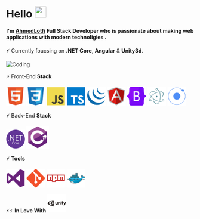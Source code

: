 # Hello  <img src="https://raw.githubusercontent.com/MartinHeinz/MartinHeinz/master/wave.gif"  width="30px" height="30px" />

#### I'm <a href="https://www.linkedin.com/in/ahmed-lotfi-ba2206111" target="_blank">AhmedLotfi</a> Full Stack Developer who is passionate about making web applications with modern technoligies .

⚡ Currently foucsing on **.NET Core**, **Angular** & **Unity3d**. 

![Coding](https://media3.giphy.com/media/PiQejEf31116URju4V/giphy.gif)


⚡ Front-End **Stack**

<img src="https://github.com/devicons/devicon/blob/master/icons/html5/html5-original.svg" alt="HTML5" width="50" height="50"/> <img src="https://github.com/devicons/devicon/blob/master/icons/css3/css3-original.svg" alt="CSS3" width="50" height="50"/> <img src="https://github.com/devicons/devicon/blob/master/icons/javascript/javascript-original.svg" alt="JavaScript" width="50" height="50"/> <img src="https://github.com/devicons/devicon/blob/master/icons/typescript/typescript-original.svg" alt="TypeScript" width="50" height="50"/> <img src="https://github.com/devicons/devicon/blob/master/icons/jquery/jquery-original.svg" alt="JQuery" width="50" height="50"/> <img src="https://github.com/devicons/devicon/blob/master/icons/angularjs/angularjs-original.svg" alt="Angular" width="50" height="50"/> <img src="https://github.com/devicons/devicon/blob/master/icons/bootstrap/bootstrap-original.svg" alt="Bootstrap" width="50" height="50"/> <img src="https://github.com/devicons/devicon/blob/master/icons/electron/electron-original.svg" alt="Electron" width="50" height="50"/> <img src="https://github.com/devicons/devicon/blob/master/icons/ionic/ionic-original.svg" alt="Ionic" width="50" height="50"/> 

⚡ Back-End **Stack**

<a href="https://dotnet.microsoft.com/"><img src="https://github.com/devicons/devicon/blob/master/icons/dotnetcore/dotnetcore-original.svg" alt=".net" width="50" height="50" /></a> <img src="https://github.com/devicons/devicon/blob/master/icons/csharp/csharp-original.svg" alt="cSharp" width="60" height="60"/>

⚡ **Tools**

<img src="https://github.com/devicons/devicon/blob/master/icons/visualstudio/visualstudio-plain.svg" alt="Git" width="50" height="50"/> <img src="https://github.com/devicons/devicon/blob/master/icons/git/git-original.svg" alt="VS" width="50" height="50"/> <img src="https://github.com/devicons/devicon/blob/master/icons/npm/npm-original-wordmark.svg" alt="NPM" width="50" height="50"/> <img src="https://github.com/devicons/devicon/blob/master/icons/docker/docker-original.svg" alt="Docker" width="50" height="50"/>


⚡⚡ **In Love With**  <img src="https://github.com/devicons/devicon/blob/master/icons/unity/unity-original-wordmark.svg" alt="unity" width="50" height="50" />

<!--
**AhmedLotfi/AhmedLotfi** is a ✨ _special_ ✨ repository because its `README.md` (this file) appears on your GitHub profile.

Here are some ideas to get you started:

- 🔭 I’m currently working on ...
- 🌱 I’m currently learning ...
- 👯 I’m looking to collaborate on ...
- 🤔 I’m looking for help with ...
- 💬 Ask me about ...
- 📫 How to reach me: ...
- 😄 Pronouns: ...
- ⚡ Fun fact: ...
-->
